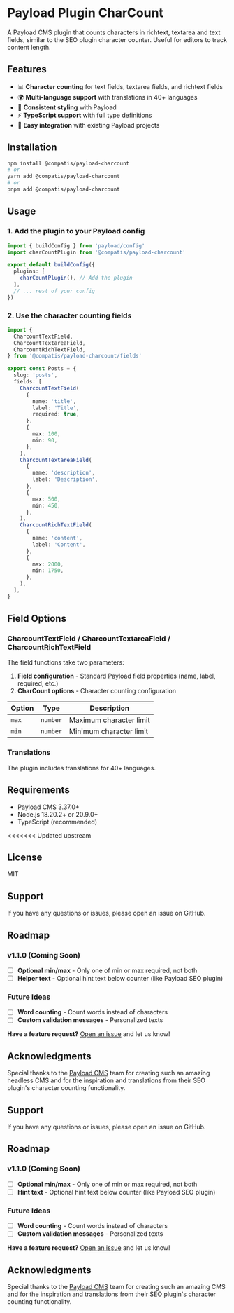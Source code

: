 # Payload Plugin CharCount

A Payload CMS plugin that counts characters in richtext, textarea and text fields, similar to the SEO plugin character counter. Useful for editors to track content length.

## Features

- 📊 **Character counting** for text fields, textarea fields, and richtext fields
- 🌍 **Multi-language support** with translations in 40+ languages
- 🎨 **Consistent styling** with Payload
- ⚡ **TypeScript support** with full type definitions
- 🔧 **Easy integration** with existing Payload projects

## Installation

```bash
npm install @compatis/payload-charcount
# or
yarn add @compatis/payload-charcount
# or
pnpm add @compatis/payload-charcount
```

## Usage

### 1. Add the plugin to your Payload config

```typescript
import { buildConfig } from 'payload/config'
import charCountPlugin from '@compatis/payload-charcount'

export default buildConfig({
  plugins: [
    charCountPlugin(), // Add the plugin
  ],
  // ... rest of your config
})
```

### 2. Use the character counting fields

```typescript
import {
  CharcountTextField,
  CharcountTextareaField,
  CharcountRichTextField,
} from '@compatis/payload-charcount/fields'

export const Posts = {
  slug: 'posts',
  fields: [
    CharcountTextField(
      {
        name: 'title',
        label: 'Title',
        required: true,
      },
      {
        max: 100,
        min: 90,
      },
    ),
    CharcountTextareaField(
      {
        name: 'description',
        label: 'Description',
      },
      {
        max: 500,
        min: 450,
      },
    ),
    CharcountRichTextField(
      {
        name: 'content',
        label: 'Content',
      },
      {
        max: 2000,
        min: 1750,
      },
    ),
  ],
}
```

## Field Options

### CharcountTextField / CharcountTextareaField / CharcountRichTextField

The field functions take two parameters:

1. **Field configuration** - Standard Payload field properties (name, label, required, etc.)
2. **CharCount options** - Character counting configuration

| Option | Type     | Description             |
| ------ | -------- | ----------------------- |
| `max`  | `number` | Maximum character limit |
| `min`  | `number` | Minimum character limit |

### Translations

The plugin includes translations for 40+ languages.

## Requirements

- Payload CMS 3.37.0+
- Node.js 18.20.2+ or 20.9.0+
- TypeScript (recommended)

<<<<<<< Updated upstream
## License

MIT

## Support

If you have any questions or issues, please open an issue on GitHub.

## Roadmap

### v1.1.0 (Coming Soon)

- [ ] **Optional min/max** - Only one of min or max required, not both
- [ ] **Helper text** - Optional hint text below counter (like Payload SEO plugin)

### Future Ideas

- [ ] **Word counting** - Count words instead of characters
- [ ] **Custom validation messages** - Personalized texts

**Have a feature request?** [Open an issue](https://github.com/compatis/payload-charcount/issues) and let us know!

## Acknowledgments

Special thanks to the [Payload CMS](https://payloadcms.com) team for creating such an amazing headless CMS and for the inspiration and translations from their SEO plugin's character counting functionality.

## Support

If you have any questions or issues, please open an issue on GitHub.

## Roadmap

### v1.1.0 (Coming Soon)

- [ ] **Optional min/max** - Only one of min or max required, not both
- [ ] **Hint text** - Optional hint text below counter (like Payload SEO plugin)

### Future Ideas

- [ ] **Word counting** - Count words instead of characters
- [ ] **Custom validation messages** - Personalized texts

**Have a feature request?** [Open an issue](https://github.com/compatis/payload-charcount/issues) and let us know!

## Acknowledgments

Special thanks to the [Payload CMS](https://payloadcms.com) team for creating such an amazing CMS and for the inspiration and translations from their SEO plugin's character counting functionality.

